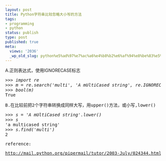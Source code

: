 ```yaml
---
layout: post
title: Python字符串比较忽略大小写的方法
tags:
- programming
- python
status: publish
type: post
published: true
meta:
  views: '2036'
  _wp_old_slug: python%e5%ad%97%e7%ac%a6%e4%b8%b2%e6%af%94%e8%be%83%e5%bf%bd%e7%95%a5%e5%a4%a7%e5%b0%8f%e5%86%99%e7%9a%84%e6%96%b9%e6%b3%95
---
```

A.正则表达式，使用IGNORECASE标志
<pre>&gt;&gt;&gt;<em> import re
</em>&gt;&gt;&gt;<em> m = re.search('multi', 'A mUltiCased string', re.IGNORECASE)
</em>&gt;&gt;&gt;<em> bool(m)
</em>True</pre>
<pre>B.在比较前把2个字符串转换成同样大写，用upper()方法，或小写,lower()</pre>
<pre>&gt;&gt;&gt;<em> s = 'A mUltiCased string'.lower()
</em>&gt;&gt;&gt;<em> s
</em>'a multicased string'
&gt;&gt;&gt;<em> s.find('multi')
</em>2</pre>
<pre>reference:</pre>
<pre><a href="http://mail.python.org/pipermail/tutor/2003-July/024344.html" target="_blank">http://mail.python.org/pipermail/tutor/2003-July/024344.html</a></pre>

